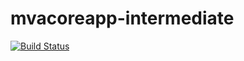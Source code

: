 # mvacoreapp-intermediate



[![Build Status](https://dev.azure.com/pujanisme/clarkcasctiv/_apis/build/status/clarkcasctiv?branchName=master)](https://dev.azure.com/pujanisme/clarkcasctiv/_build/latest?definitionId=1?branchName=master)
